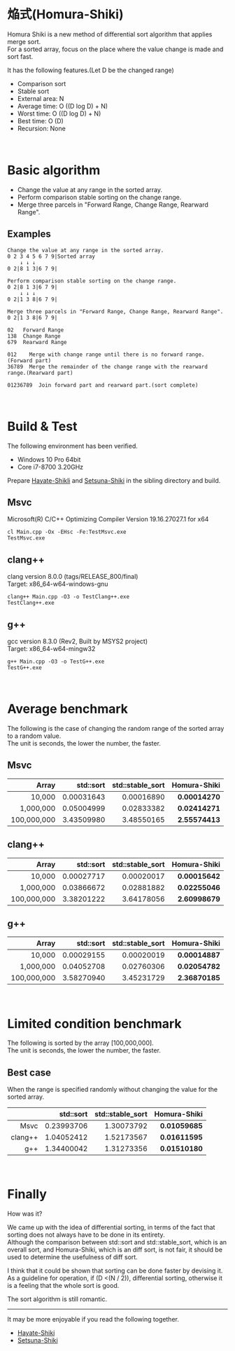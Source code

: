 # 焔式(Homura-Shiki)
Homura Shiki is a new method of differential sort algorithm that applies merge sort.  
For a sorted array, focus on the place where the value change is made and sort fast.  

It has the following features.(Let D be the changed range)  
* Comparison sort
* Stable sort
* External area: N
* Average time: O ((D log D) + N)
* Worst time: O ((D log D) + N)
* Best time: O (D)
* Recursion: None

<br>

# Basic algorithm
* Change the value at any range in the sorted array.
* Perform comparison stable sorting on the change range.
* Merge three parcels in "Forward Range, Change Range, Rearward Range".

## Examples
~~~
Change the value at any range in the sorted array.
0 2 3 4 5 6 7 9|Sorted array
    ↓ ↓ ↓
0 2|8 1 3|6 7 9|
~~~
~~~
Perform comparison stable sorting on the change range.
0 2|8 1 3|6 7 9|
    ↓ ↓ ↓
0 2|1 3 8|6 7 9|
~~~
~~~
Merge three parcels in "Forward Range, Change Range, Rearward Range".
0 2|1 3 8|6 7 9|

02   Forward Range
138  Change Range
679  Rearward Range

012    Merge with change range until there is no forward range.(Forward part)
36789  Merge the remainder of the change range with the rearward range.(Rearward part)

01236789  Join forward part and rearward part.(sort complete)
~~~

<br>

# Build & Test
The following environment has been verified.  
* Windows 10 Pro 64bit
* Core i7-8700 3.20GHz

Prepare [Hayate-Shikli](https://github.com/EmuraDaisuke/SortingAlgorithm.HayateShiki) and [Setsuna-Shiki](https://github.com/EmuraDaisuke/SortingAlgorithm.SetsunaShiki) in the sibling directory and build.  

## **Msvc**
Microsoft(R) C/C++ Optimizing Compiler Version 19.16.27027.1 for x64  
~~~
cl Main.cpp -Ox -EHsc -Fe:TestMsvc.exe
TestMsvc.exe
~~~

## **clang++**
clang version 8.0.0 (tags/RELEASE_800/final)  
Target: x86_64-w64-windows-gnu  
~~~
clang++ Main.cpp -O3 -o TestClang++.exe
TestClang++.exe
~~~

## **g++**
gcc version 8.3.0 (Rev2, Built by MSYS2 project)  
Target: x86_64-w64-mingw32  
~~~
g++ Main.cpp -O3 -o TestG++.exe
TestG++.exe
~~~

<br>

# Average benchmark
The following is the case of changing the random range of the sorted array to a random value.  
The unit is seconds, the lower the number, the faster.  

## **Msvc**
|Array|std::sort|std::stable_sort|Homura-Shiki|
|---:|---:|---:|---:|
|10,000|0.00031643|0.00016890|**0.00014270**|
|1,000,000|0.05004999|0.02833382|**0.02414271**|
|100,000,000|3.43509980|3.48550165|**2.55574413**|

## **clang++**
|Array|std::sort|std::stable_sort|Homura-Shiki|
|---:|---:|---:|---:|
|10,000|0.00027717|0.00020017|**0.00015642**|
|1,000,000|0.03866672|0.02881882|**0.02255046**|
|100,000,000|3.38201222|3.64178056|**2.60998679**|

## **g++**
|Array|std::sort|std::stable_sort|Homura-Shiki|
|---:|---:|---:|---:|
|10,000|0.00029155|0.00020019|**0.00014887**|
|1,000,000|0.04052708|0.02760306|**0.02054782**|
|100,000,000|3.58270940|3.45231729|**2.36870185**|

<br>

# Limited condition benchmark
The following is sorted by the array [100,000,000].  
The unit is seconds, the lower the number, the faster.  

## Best case
When the range is specified randomly without changing the value for the sorted array.  

||std::sort|std::stable_sort|Homura-Shiki|
|---:|---:|---:|---:|
|Msvc|0.23993706|1.30073792|**0.01059685**|
|clang++|1.04052412|1.52173567|**0.01611595**|
|g++|1.34400042|1.31273356|**0.01510180**|

<br>

# Finally
How was it?  

We came up with the idea of ​​differential sorting, in terms of the fact that sorting does not always have to be done in its entirety.  
Although the comparison between std::sort and std::stable_sort, which is an overall sort, and Homura-Shiki, which is an diff sort, is not fair, it should be used to determine the usefulness of diff sort.  

I think that it could be shown that sorting can be done faster by devising it.  
As a guideline for operation, if (D <(N / 2)), differential sorting, otherwise it is a feeling that the whole sort is good.  

The sort algorithm is still romantic.  

---
It may be more enjoyable if you read the following together.  
* [Hayate-Shiki](https://github.com/EmuraDaisuke/SortingAlgorithm.HayateShiki)
* [Setsuna-Shiki](https://github.com/EmuraDaisuke/SortingAlgorithm.SetsunaShiki)
